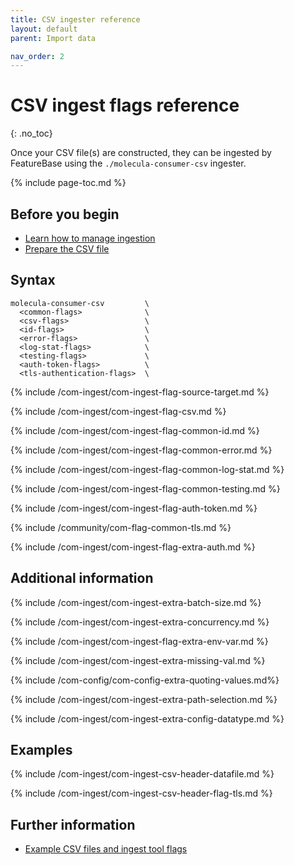 ```yaml
---
title: CSV ingester reference
layout: default
parent: Import data

nav_order: 2
---
```


# CSV ingest flags reference
{: .no_toc}

Once your CSV file(s) are constructed, they can be ingested by FeatureBase using the `./molecula-consumer-csv` ingester.

{% include page-toc.md %}

## Before you begin

* [Learn how to manage ingestion](/docs/community/com-ingest/com-ingest-manage)
* [Prepare the CSV file](/docs/community/com-ingest/com-ingest-source-csv)

## Syntax

```
molecula-consumer-csv         \
  <common-flags>              \
  <csv-flags>                 \
  <id-flags>                  \
  <error-flags>               \
  <log-stat-flags>            \
  <testing-flags>             \
  <auth-token-flags>          \
  <tls-authentication-flags>  \
```

{% include /com-ingest/com-ingest-flag-source-target.md %}

{% include /com-ingest/com-ingest-flag-csv.md %}

{% include /com-ingest/com-ingest-flag-common-id.md %}

{% include /com-ingest/com-ingest-flag-common-error.md %}

{% include /com-ingest/com-ingest-flag-common-log-stat.md %}

{% include /com-ingest/com-ingest-flag-common-testing.md %}

{% include /com-ingest/com-ingest-flag-auth-token.md %}

{% include /community/com-flag-common-tls.md %}

{% include /com-ingest/com-ingest-flag-extra-auth.md %}

## Additional information

{% include /com-ingest/com-ingest-extra-batch-size.md %}

{% include /com-ingest/com-ingest-extra-concurrency.md %}

{% include /com-ingest/com-ingest-flag-extra-env-var.md %}

{% include /com-ingest/com-ingest-extra-missing-val.md %}

{% include /com-config/com-config-extra-quoting-values.md%}

{% include /com-ingest/com-ingest-extra-path-selection.md %}

{% include /com-ingest/com-ingest-extra-config-datatype.md %}

## Examples

{% include /com-ingest/com-ingest-csv-header-datafile.md %}

{% include /com-ingest/com-ingest-csv-header-flag-tls.md %}

## Further information

* [Example CSV files and ingest tool flags](/docs/community/com-ingest/com-ingest-example-csv)
